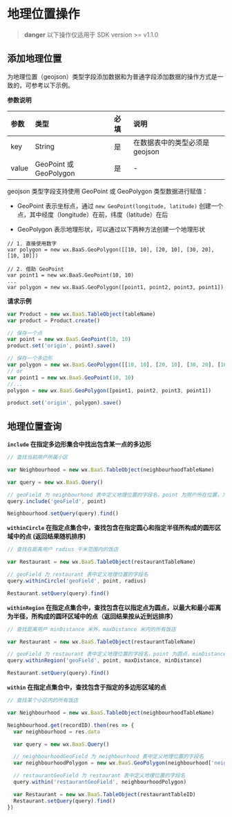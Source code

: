 # 地理位置操作

> **danger**
> 以下操作仅适用于 SDK version >= v1.1.0


## 添加地理位置

为地理位置（geojson）类型字段添加数据和为普通字段添加数据的操作方式是一致的，可参考以下示例。

**参数说明**

| 参数   | 类型                     | 必填 | 说明 |
| :---- | :---------------------- | :--- | :--- |
| key   | String                  | 是   | 在数据表中的类型必须是 geojson |
| value | GeoPoint 或 GeoPolygon   | 是   | - |

geojson 类型字段支持使用 GeoPoint 或 GeoPolygon 类型数据进行赋值：

* GeoPoint 表示坐标点，通过 `new GeoPoint(longitude, latitude)` 创建一个点，其中经度（longitude）在前，纬度（latitude）在后

* GeoPolygon 表示地理形状，可以通过以下两种方法创建一个地理形状

```
// 1. 直接使用数字
var polygon = new wx.BaaS.GeoPolygon([[10, 10], [20, 10], [30, 20], [10, 10]])

// 2. 借助 GeoPoint
var point1 = new wx.BaaS.GeoPoint(10, 10)
...
var polygon = new wx.BaaS.GeoPolygon([point1, point2, point3, point1])
```

**请求示例**

```js
var Product = new wx.BaaS.TableObject(tableName)
var product = Product.create()

// 保存一个点
var point = new wx.BaaS.GeoPoint(10, 10)
product.set('origin', point).save()

// 保存一个多边形
var polygon = new wx.BaaS.GeoPolygon([[10, 10], [20, 10], [30, 20], [10, 10]]) // 前后两点相同，即需构成一个闭环
// or
var point1 = new wx.BaaS.GeoPoint(10, 10)
//...
polygon = new wx.BaaS.GeoPolygon([point1, point2, point3, point1])

product.set('origin', polygon).save()
```


## 地理位置查询

**`include` 在指定多边形集合中找出包含某一点的多边形**

```js
// 查找当前用户所属小区

var Neighbourhood = new wx.BaaS.TableObject(neighbourhoodTableName)

var query = new wx.BaaS.Query()

// geoField 为 neighbourhood 表中定义地理位置的字段名，point 为用户所在位置，为 GeoPoint 类型
query.include('geoField', point)

Neighbourhood.setQuery(query).find()
```

**`withinCircle` 在指定点集合中，查找包含在指定圆心和指定半径所构成的圆形区域中的点 (返回结果随机排序)**

```js
// 查找在距离用户 radius 千米范围内的饭店

var Restaurant = new wx.BaaS.TableObject(restaurantTableName)

// geoField 为 restaurant 表中定义地理位置的字段名
query.withinCircle('geoField', point, radius)

Restaurant.setQuery(query).find()
```


**`withinRegion` 在指定点集合中，查找包含在以指定点为圆点，以最大和最小距离为半径，所构成的圆环区域中的点（返回结果按从近到远排序）**

```js
// 查找距离用户 minDistance 米外，maxDistance 米内的所有饭店

var Restaurant = new wx.BaaS.TableObject(restaurantTableName)

// geoField 为 restaurant 表中定义地理位置的字段名，point 为圆点，minDistance 不指定默认为 0
query.withinRegion('geoField', point, maxDistance, minDistance)

Restaurant.setQuery(query).find()
```


**`within` 在指定点集合中，查找包含于指定的多边形区域的点**

```js
// 查找某个小区内的所有饭店

var Neighbourhood = new wx.BaaS.TableObject(neighbourhoodTableName)

Neighbourhood.get(recordID).then(res => {
  var neighbourhood = res.data

  var query = new wx.BaaS.Query()

  // neighbourhoodGeoField 为 neighbourhood 表中定义地理位置的字段名
  var neighbourhoodPolygon = new wx.BaaS.GeoPolygon(neighbourhood['neighbourhoodGeoField'].coordinates[0])

  // restaurantGeoField 为 restaurant 表中定义地理位置的字段名
  query.within('restaurantGeoField', neighbourhoodPolygon)

  var Restaurant = new wx.BaaS.TableObject(restaurantTableID)
  Restaurant.setQuery(query).find()
})
```
